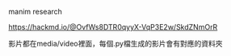 manim research 

https://hackmd.io/@OvfWs8DTR0qyyX-VqP3E2w/SkdZNmOrR

影片都在media/video裡面，每個.py檔生成的影片會有對應的資料夾
